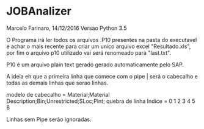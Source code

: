 # JOBAnalizer

Marcelo Farinaro, 14/12/2016
Versao Python 3.5

O Programa irá ler todos os arquivos .P10 presentes na pasta do executavel e achar o mais recente para criar um unico arquivo  excel "Resultado.xls", por fim o arquivo p10 utilizado vai será renomeado para "last.txt".

P10 é um arquivo plain text gerado gerado automaticamente pelo SAP.

A ideia eh que a primeira linha que comece com o pipe | será o cabecalho e todas as demais linhas que serao linhas.

modelo de cabecalho =  Material;Material Description;Bin;Unrestricted;SLoc;Plnt; quebra de linha
Indice =						0		1 			2		3		4	 	  5	       6   

Linhas sem Pipe serão ignoradas.
